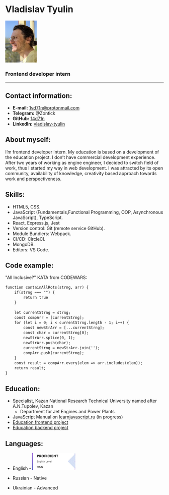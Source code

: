 # Vladislav Tyulin  

<img src="ava.jpeg" alt="avatar" width="100" height="133">

### Frontend developer intern

----

## Contact information:

- **E-mail:** 1vd71n@protonmail.com
- **Telegram:** @Zontick
- **GitHub:** [14d71n](https://github.com/14d71n/rsschool-cv)
- **LinkedIn:** [vladislav-tyulin](https://www.linkedin.com/in/vladislav-tyulin-238308208/)

## About myself:

I’m frontend developer intern. My education is based on a development of the education project. I don’t have commercial development experience.
After two years of working as engine engineer, I decided to switch field of work, thus I started my way in web development. I was attracted by its open community, availability of knowledge, creativity based approach towards work and perspectiveness.

## Skills:

- HTML5, CSS.
- JavaScript (Fundamentals,Functional Programming, OOP, Asynchronous JavaScript), TypeScript.
- React, Express.js, Jest
- Version control: Git (remote service GitHub).
- Module Bundlers: Webpack.
- CI/CD: CircleCI.
- MongoDB.
- Editors: VS Code.

## Code example:

"All Inclusive?" KATA from CODEWARS:

    function containAllRots(strng, arr) {
        if(strng === "") {
            return true
        }

        let currentStrng = strng;
        const compArr = [currentStrng];
        for (let i = 0; i < currentStrng.length - 1; i++) {
            const newStrArr = [...currentStrng];
            const char = currentStrng[0];
            newStrArr.splice(0, 1);
            newStrArr.push(char);
            currentStrng = newStrArr.join('');
            compArr.push(currentStrng);
        }
        const result = compArr.every(elem => arr.includes(elem));
        return result;
    }


## Education:

- Specialist, Kazan National Research Technical University named after A.N.Tupolev, Kazan
    - Department for Jet Engines and Power Plants
- JavaScript Manual on [learnjavascript.ru](https://learn.javascript.ru/) (in progress)
- [Education frontend project](https://github.com/Team-number-7/great-equalizer)
- [Education backend project](https://github.com/Team-number-7/great-equalizer-backend)

## Languages:

- English - <img src="eng_test.png" alt="eng test result" with="138" height="54"/>

- Russian - Native
- Ukrainian - Advanced